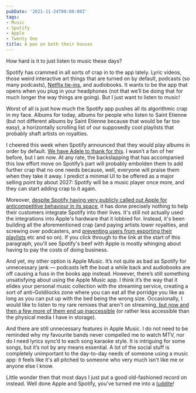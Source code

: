 ```yaml
---
pubDate: '2021-11-24T00:00:00Z'
tags:
- Music
- Spotify
- Apple
- Twenty One
title: A pox on both their houses
---
```

How hard is it to just listen to music these days?

Spotify has crammed in all sorts of crap in to the app lately. Lyric videos, those weird interactive art things that are turned on by default, podcasts (so many podcasts), [Netflix tie-ins][1], and audiobooks. It wants to be the app that opens when you plug in your headphones (not that we’ll be doing that for much longer the way things are going). But I just want to listen to music!

Worst of all is just how much the Spotify app pushes all its algorithmic crap in my face. Albums for today, albums for people who listen to Saint Etienne (but not different albums by Saint Etienne because that would be far too easy), a horizontally scrolling list of our supposedly cool playlists that probably shaft artists on royalties.

I cheered this week when Spotify announced that they would play albums in order by default. [We have Adele to thank for this][2]. I wasn’t a fan of her before, but I am now. At any rate, the backslapping that has accompanied this low effort move on Spotify’s part will probably embolden them to add further crap that no one needs because, well, everyone will praise them when they take it away. I predict a minimal UI to be offered as a major selling point by about 2027: Spotify will be a music player once more, and they can start adding crap to it again. 

Moreover, [despite Spotify having very publicly called out Apple for anticompetitive behaviour in its space][3], it has done precisely nothing to help their customers integrate Spotify into their lives. It's still not actually used the integrations into Apple's hardware that it lobbied for. Instead, it's been building all the aforementioned crap (and paying artists lower royalties, and screwing over podcasters, and [preventing users from exporting their playlists][4] etc and so on). If you click through to the link at the start of this paragraph, you'll see Spotify's beef with Apple is mostly whinging about having to pay the costs of doing business.

And yet, my other option is Apple Music. It’s not quite as bad as Spotify for unnecessary jank — podcasts left the boat a while back and audiobooks are off causing a fuss in the books app instead. However, there’s still something unsatisfying about using the Apple Music app. I think it’s the way that it elides your personal music collection with the streaming service, creating a sort of anti-Goldilocks zone where you can eat all the porridge you like as long as you can put up with the bed being the wrong size. Occasionally, I would like to listen to my rare remixes that aren't on streaming,[ but now and then a few more of them end up inaccessible][5] (or rather less accessible than the physical media I have in storage).

And there are still unnecessary features in Apple Music. I do not need to be reminded why my favourite bands never compelled me to watch MTV, nor do I need lyrics sync’d to each song karaoke style. It is intriguing for some songs, but it’s not by any means essential. A lot of the social stuff is completely unimportant to the day-to-day needs of someone using a music app: it feels like it's all pitched to someone who very much isn't like me or anyone else I know.

Little wonder then that most days I just put a good old-fashioned record on instead. Well done Apple and Spotify, you've turned me into a [luddite][6]!

[1]:	https://www.theverge.com/2021/11/23/22798338/spotify-netflix-hub-exclusive-audio-extras
[2]:	https://www.bbc.co.uk/news/entertainment-arts-59365019
[3]:	https://www.timetoplayfair.com/timeline/
[4]:	https://wccftech.com/spotify-blocks-songshift-from-allowing-song-transfers-to-other-services-like-apple-music/
[5]:	https://appleinsider.com/articles/21/08/05/itunes-match-is-not-working-for-a-growing-number-of-users
[6]:	https://en.wikipedia.org/wiki/Luddite "Wikipedia entry about the luddites"